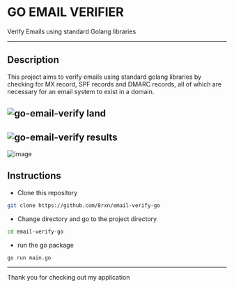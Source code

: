 # GO EMAIL VERIFIER
Verify Emails using standard Golang libraries

---

## Description
This project aims to verify emails using standard golang libraries by checking for MX record, SPF records and DMARC records, all of which are necessary for an email system to exist in a domain.

![go-email-verify land](https://github.com/8rxn/email-verify-go/assets/75237697/8a64fdf2-62ca-44ed-ae68-6ee97d37402e)
---
![go-email-verify results](https://github.com/8rxn/email-verify-go/assets/75237697/bbf1d6d0-810e-49f3-beb6-6ebc547d0c91)
---
![image](https://github.com/8rxn/email-verify-go/assets/75237697/813d6139-be31-4671-aa40-3c89143778f9)


## Instructions 

- Clone this repository
```bash
git clone https://github.com/8rxn/email-verify-go
```

- Change directory and go to the project directory
```bash
cd email-verify-go
```

- run the go package
```bash
go run main.go
```

---

Thank you for checking out my application

